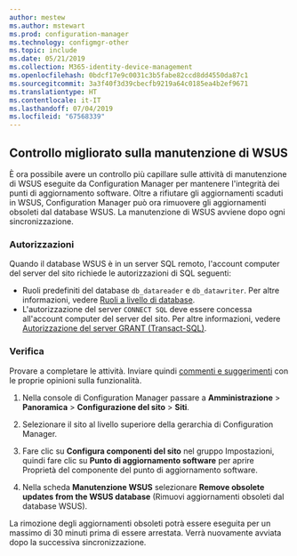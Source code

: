 ```yaml
---
author: mestew
ms.author: mstewart
ms.prod: configuration-manager
ms.technology: configmgr-other
ms.topic: include
ms.date: 05/21/2019
ms.collection: M365-identity-device-management
ms.openlocfilehash: 0bdcf17e9c0031c3b5fabe82ccd8dd4550da87c1
ms.sourcegitcommit: 3a3f40f3d39cbecfb9219a64c0185ea4b2ef9671
ms.translationtype: HT
ms.contentlocale: it-IT
ms.lasthandoff: 07/04/2019
ms.locfileid: "67568339"
---
```

## <a name="improved-control-over-wsus-maintenance"></a>Controllo migliorato sulla manutenzione di WSUS
<!--41101009-->

È ora possibile avere un controllo più capillare sulle attività di manutenzione di WSUS eseguite da Configuration Manager per mantenere l'integrità dei punti di aggiornamento software. Oltre a rifiutare gli aggiornamenti scaduti in WSUS, Configuration Manager può ora rimuovere gli aggiornamenti obsoleti dal database WSUS. La manutenzione di WSUS avviene dopo ogni sincronizzazione.

### <a name="permissions"></a>Autorizzazioni

Quando il database WSUS è in un server SQL remoto, l'account computer del server del sito richiede le autorizzazioni di SQL seguenti:

- Ruoli predefiniti del database `db_datareader` e `db_datawriter`. Per altre informazioni, vedere [Ruoli a livello di database](https://docs.microsoft.com/sql/relational-databases/security/authentication-access/database-level-roles?view=sql-server-2017#fixed-database-roles).
- L'autorizzazione del server `CONNECT SQL` deve essere concessa all'account computer del server del sito. Per altre informazioni, vedere [Autorizzazione del server GRANT (Transact-SQL)](https://docs.microsoft.com/sql/t-sql/statements/grant-server-permissions-transact-sql?view=sql-server-2017).


### <a name="try-it-out"></a>Verifica

Provare a completare le attività. Inviare quindi [commenti e suggerimenti](/sccm/core/understand/find-help#product-feedback) con le proprie opinioni sulla funzionalità.

1. Nella console di Configuration Manager passare a **Amministrazione** > **Panoramica** > **Configurazione del sito** > **Siti**.

2. Selezionare il sito al livello superiore della gerarchia di Configuration Manager.

3. Fare clic su **Configura componenti del sito** nel gruppo Impostazioni, quindi fare clic su **Punto di aggiornamento software** per aprire Proprietà del componente del punto di aggiornamento software.

4. Nella scheda **Manutenzione WSUS** selezionare **Remove obsolete updates from the WSUS database** (Rimuovi aggiornamenti obsoleti dal database WSUS).

La rimozione degli aggiornamenti obsoleti potrà essere eseguita per un massimo di 30 minuti prima di essere arrestata. Verrà nuovamente avviata dopo la successiva sincronizzazione.  
